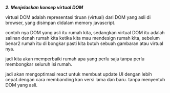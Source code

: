***2. Menjelaskan konsep virtual DOM***

virtual DOM  adalah representasi tiruan (virtual) dari DOM yang asli di browser, yang disimpan didalam memory javascript.

contoh nya DOM yang asli itu rumah kita, sedangkan virtual DOM itu adalah salinan denah rumah kita ketika kita mau mendesign rumah kita, sebelum benar2 rumah itu di bongkar pasti kita butuh sebuah gambaran atau  virtual nya.

jadi kita akan memperbaiki rumah apa yang perlu saja tanpa perlu membongkar seluruh isi rumah.

jadi akan mengoptimasi react untuk membuat update UI dengan lebih cepat.dengan cara membanding kan versi lama dan baru. tanpa menyentuh DOM yang asli.


